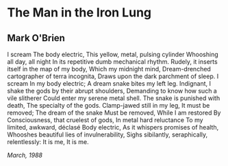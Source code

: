 # The Man in the Iron Lung
## Mark O'Brien
I scream
The body electric,
This yellow, metal, pulsing cylinder
Whooshing all day, all night
In its repetitive dumb mechanical rhythm.
Rudely, it inserts itself in the map of my body,
Which my midnight mind,
Dream-drenched cartographer of terra incognita,
Draws upon the dark parchment of sleep.
I scream
In my body electric;
A dream snake bites my left leg.
Indignant, I shake the gods by their abrupt shoulders,
Demanding to know how such a vile slitherer
Could enter my serene metal shell.
The snake is punished with death,
The specialty of the gods.
Clamp-jawed still in my leg,
It must be removed;
The dream of the snake
Must be removed,
While I am restored
By Consciousness, that cruelest of gods,
In metal hard reluctance
To my limited, awkward, déclasé
Body electric,
As it whispers promises of health,
Whooshes beautiful lies of invulnerability,
Sighs sibilantly, seraphically, relentlessly:
It is me,
It is me.


_March, 1988_